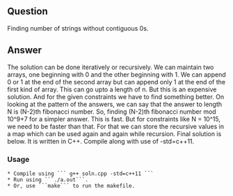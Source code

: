 ## Question
Finding number of strings without contiguous 0s.
	
## Answer
The solution can be done iteratively or recursively. We can maintain two arrays, one beginning with 0 and the other beginning with 1. We can append 0 or 1 at the end of the second array but can append only 1 at the end of the first kind of array. This can go upto a length of n.
But this is an expensive solution. And for the given constraints we have to find something better.
On looking at the pattern of the answers, we can say that the answer to length N is (N-2)th fibonacci number.
So, finding (N-2)th fibonacci number mod 10^9+7 for a simpler answer.
This is fast.
But for constraints like N = 10^15, we need to be faster than that. For that we can store the recursive values in a map which can be used again and again while recursion.
Final solution is below. It is written in C++. Compile along with use of -std=c++11.


### Usage

	* Compile using ``` g++ soln.cpp -std=c++11 ```
	* Run using ```./a.out```.
	* Or, use ```make``` to run the makefile.
